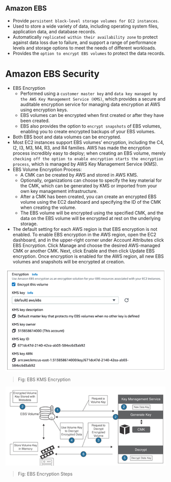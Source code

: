 Amazon EBS
---

- Provide `persistent block-level storage volumes for EC2 instances`.
- Used to store a wide variety of data, including operating system files, application data, and database records.
- Automatically `replicated within their availability zone` to protect against data loss due to failure, and support a range of performance levels and storage options to meet the needs of different workloads.
- Provides the `option to encrypt EBS volumes` to protect the data records.

# Amazon EBS Security

- EBS Encryption
  - Performed using a `customer master key` and `data key managed by the AWS Key Management Service (KMS)`, which provides a secure and auditable encryption service for managing data encryption at AWS using encryption keys.
  - EBS volumes can be encrypted when first created or after they have been created.
  - EBS also provides the option to `encrypt snapshots` of EBS volumes, enabling you to create encrypted backups of your EBS volumes.
- Both EBS boot and data volumes can be encrypted.
- Most EC2 instances support EBS volumes’ encryption, including the C4, I2, I3, M3, M4, R3, and R4 families. AWS has made the encryption process incredibly easy to deploy; when creating an EBS volume, merely `checking off the option to enable encryption starts the encryption process`, which is managed by AWS Key Management Service (KMS).
- EBS Volume Encryption Process:
  - A CMK can be created by AWS and stored in AWS KMS.
  - Optionally, organizations can choose to specify the key material for the CMK, which can be generated by KMS or imported from your own key management infrastructure.
  - After a CMK has been created, you can create an encrypted EBS volume using the EC2 dashboard and specifying the ID of the CMK when creating the volume.
  - The EBS volume will be encrypted using the specified CMK, and the data on the EBS volume will be encrypted at rest on the underlying storage.
- The default setting for each AWS region is that EBS encryption is not enabled. To enable EBS encryption in the AWS region, open the EC2 dashboard, and in the upper-right corner under Account Attributes click EBS Encryption. Click Manage and choose the desired AWS-managed CMK or another CMK. Next, click Enable and then click Update EBS encryption. Once encryption is enabled for the AWS region, all new EBS volumes and snapshots will be encrypted at creation.

![EBS KMS Encryption](../../images/ebs-kms-encryption.png)
> Fig: EBS KMS Encryption

![EBS Encryption Steps](../../images/ebs-encryption-steps.png)
> Fig: EBS Encryption Steps

